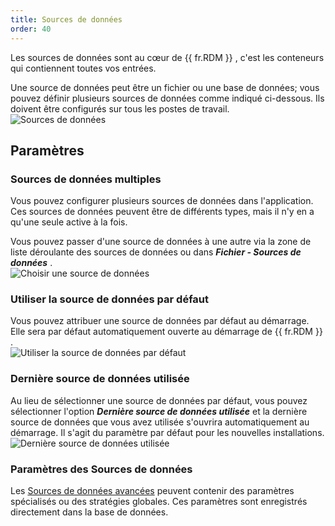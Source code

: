 ```yaml
---
title: Sources de données
order: 40
---
```

Les sources de données sont au cœur de {{ fr.RDM }} , c&apos;est les conteneurs qui contiennent toutes vos entrées.  

Une source de données peut être un fichier ou une base de données; vous pouvez définir plusieurs sources de données comme indiqué ci-dessous. Ils doivent être configurés sur tous les postes de travail.  
![Sources de données](/img/fr/rdm/mac/clip0176.png) 

## Paramètres 

### Sources de données multiples 

Vous pouvez configurer plusieurs sources de données dans l&apos;application. Ces sources de données peuvent être de différents types, mais il n&apos;y en a qu&apos;une seule active à la fois.  

Vous pouvez passer d&apos;une source de données à une autre via la zone de liste déroulante des sources de données ou dans ***Fichier - Sources de données*** .  
![Choisir une source de données](/img/fr/rdm/mac/clip0312.png) 

### Utiliser la source de données par défaut 

Vous pouvez attribuer une source de données par défaut au démarrage. Elle sera par défaut automatiquement ouverte au démarrage de {{ fr.RDM }} .  
![Utiliser la source de données par défaut](/img/fr/rdm/mac/clip0177.png) 

### Dernière source de données utilisée 

Au lieu de sélectionner une source de données par défaut, vous pouvez sélectionner l&apos;option ***Dernière source de données utilisée*** et la dernière source de données que vous avez utilisée s&apos;ouvrira automatiquement au démarrage. Il s&apos;agit du paramètre par défaut pour les nouvelles installations.  
![Dernière source de données utilisée](/img/fr/rdm/mac/clip0179.png) 

### Paramètres des Sources de données 

Les [Sources de données avancées](/fr/rdm/mac/data-sources/data-sources-types/advanced-data-sources/) peuvent contenir des paramètres spécialisés ou des stratégies globales. Ces paramètres sont enregistrés directement dans la base de données. 


